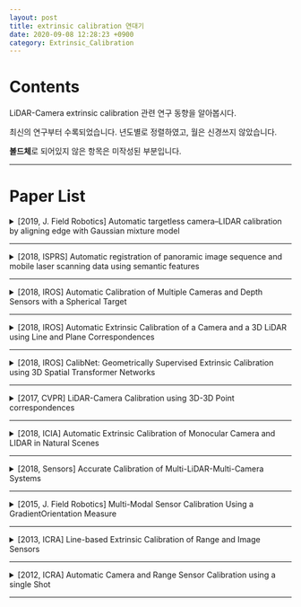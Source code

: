 ```yaml
---
layout: post
title: extrinsic calibration 연대기
date: 2020-09-08 12:28:23 +0900
category: Extrinsic_Calibration
---
```

# Contents

LiDAR-Camera extrinsic calibration 관련 연구 동향을 알아봅시다.

최신의 연구부터 수록되었습니다. 년도별로 정렬하였고, 월은 신경쓰지 않았습니다.

**볼드체**로 되어있지 않은 항목은 미작성된 부분입니다.

---

# Paper List

<details>
<summary>[2019, J. Field Robotics] Automatic targetless camera–LIDAR calibration by aligning edge with Gaussian mixture model</summary>
<div markdown="1">

**저자**: Jaehyeon Kang, Nakju L. Doh

**입력 데이터**:

**특징**

- ㅇ
- ㅇ
- ㅇ

**실험결과**

- ㅇ
- ㅇ
- ㅇ

</div>
</details>

---

<details>
<summary>[2018, ISPRS] Automatic registration of panoramic image sequence and mobile laser scanning data using semantic features</summary>
<div markdown="1">

**저자**:

**입력 데이터**:

**특징**

- ㅇ
- ㅇ
- ㅇ

**실험결과**

- ㅇ
- ㅇ
- ㅇ

</div>
</details>

---

<details>
<summary>[2018, IROS] Automatic Calibration of Multiple Cameras and Depth Sensors with a Spherical Target</summary>
<div markdown="1">

**저자**:

**입력 데이터**:

**특징**

- ㅇ
- ㅇ
- ㅇ

**실험결과**

- ㅇ
- ㅇ
- ㅇ

</div>
</details>

---

<details>
<summary>[2018, IROS] Automatic Extrinsic Calibration of a Camera and a 3D LiDAR using Line and Plane Correspondences</summary>
<div markdown="1">

**저자**:

**입력 데이터**:

**특징**

- ㅇ
- ㅇ
- ㅇ

**실험결과**

- ㅇ
- ㅇ
- ㅇ

</div>
</details>

---

<details>
<summary>[2018, IROS] CalibNet: Geometrically Supervised Extrinsic Calibration using 3D Spatial Transformer Networks</summary>
<div markdown="1">

**저자**:

**입력 데이터**:

**특징**

- ㅇ
- ㅇ
- ㅇ

**실험결과**

- ㅇ
- ㅇ
- ㅇ

</div>
</details>

---

<details>
<summary>[2017, CVPR] LiDAR-Camera Calibration using 3D-3D Point correspondences</summary>
<div markdown="1">

**저자**:

**입력 데이터**:

**특징**

- ㅇ
- ㅇ
- ㅇ

**실험결과**

- ㅇ
- ㅇ
- ㅇ

</div>
</details>

---

<details>
<summary>[2018, ICIA] Automatic Extrinsic Calibration of Monocular Camera and LIDAR in Natural Scenes</summary>
<div markdown="1">

**저자**:

**입력 데이터**:

**특징**

- ㅇ
- ㅇ
- ㅇ

**실험결과**

- ㅇ
- ㅇ
- ㅇ

</div>
</details>

---

<details>
<summary>[2018, Sensors] Accurate Calibration of Multi-LiDAR-Multi-Camera Systems</summary>
<div markdown="1">

**저자**:

**입력 데이터**:

**특징**

- ㅇ
- ㅇ
- ㅇ

**실험결과**

- ㅇ
- ㅇ
- ㅇ

</div>
</details>

---

<details>
<summary>[2015, J. Field Robotics] Multi-Modal Sensor Calibration Using a GradientOrientation Measure</summary>
<div markdown="1">

**저자**:

**입력 데이터**:

**특징**

- ㅇ
- ㅇ
- ㅇ

**실험결과**

- ㅇ
- ㅇ
- ㅇ

</div>
</details>

---

<details>
<summary>[2013, ICRA] Line-based Extrinsic Calibration of Range and Image Sensors</summary>
<div markdown="1">

**저자**:

**입력 데이터**:

**특징**

- ㅇ
- ㅇ
- ㅇ

**실험결과**

- ㅇ
- ㅇ
- ㅇ

</div>
</details>

---

<details>
<summary>[2012, ICRA] Automatic Camera and Range Sensor Calibration using a single Shot</summary>
<div markdown="1">

**저자**:

**입력 데이터**:

**특징**

- ㅇ
- ㅇ
- ㅇ

**실험결과**

- ㅇ
- ㅇ
- ㅇ

</div>
</details>

---
